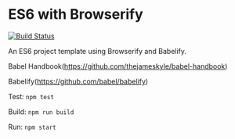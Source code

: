 # ES6 with Browserify

[![Build Status](https://travis-ci.org/jdtibbs/template_babelify.svg?branch=master)](https://travis-ci.org/jdtibbs/template_babelify)

An ES6 project template using Browserify and Babelify. 

Babel Handbook(https://github.com/thejameskyle/babel-handbook)

Babelify(https://github.com/babel/babelify)

Test: `npm test`

Build: `npm run build`

Run: `npm start`